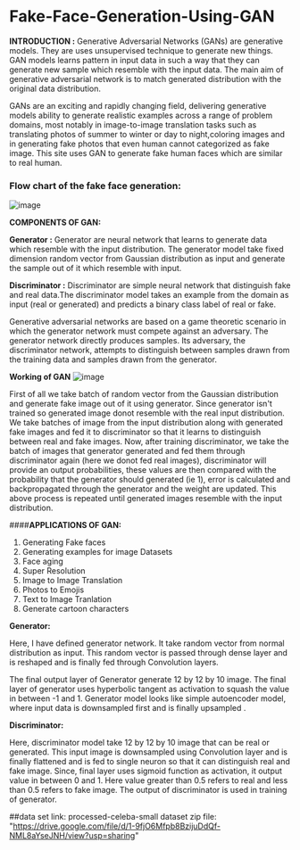 # Fake-Face-Generation-Using-GAN

**INTRODUCTION :**
Generative Adversarial Networks (GANs) are generative models. They are uses unsupervised technique to generate new things. GAN models learns pattern in input data in such a way that they can generate new sample which resemble with the input data. The main aim of generative adversarial network is to match generated distribution with the original data distribution.

GANs are an exciting and rapidly changing field, delivering generative models ability to generate realistic examples across a range of problem domains, most notably in image-to-image translation tasks such as translating photos of summer to winter or day to night,coloring images and in generating fake photos that even human cannot categorized as fake image. This site uses GAN to generate fake human faces which are similar to real human.

### Flow chart of the fake face generation:
![image](https://user-images.githubusercontent.com/108206047/197688343-9168c700-56bd-42b9-a92a-16ac01eabd91.png)

**COMPONENTS OF GAN:**

**Generator :** Generator are neural network that learns to generate data which resemble with the input distribution. The generator model take fixed dimension random vector from Gaussian distribution as input and generate the sample out of it which resemble with input.

**Discriminator :** Discriminator are simple neural network that distinguish fake and real data.The discriminator model takes an example from the domain as input (real or generated) and predicts a binary class label of real or fake.

Generative adversarial networks are based on a game theoretic scenario in which the generator network must compete against an adversary. The generator network directly produces samples. Its adversary, the discriminator network, attempts to distinguish between samples drawn from the training data and samples drawn from the generator.

**Working of GAN**
![image](https://user-images.githubusercontent.com/108206047/197688420-81e605b9-f724-480a-9f6a-ab7f1d291e6b.png)

First of all we take batch of random vector from the Gaussian distribution and generate fake image out of it using generator. Since generator isn't trained so generated image donot resemble with the real input distribution. We take batches of image from the input distribution along with generated fake images and fed it to discriminator so that it learns to distinguish between real and fake images. Now, after training discriminator, we take the batch of images that generator generated and fed them through discriminator again (here we donot fed real images), discriminator will provide an output probabilities, these values are then compared with the probability that the generator should generated (ie 1), error is calculated and backpropagated through the generator and the weight are updated. This above process is repeated until generated images resemble with the input distribution.

####**APPLICATIONS OF GAN:**

1.   Generating Fake faces
2.   Generating examples for image Datasets
3.   Face aging
4.   Super Resolution
5.   Image to Image Translation
6.  Photos to Emojis
7.  Text to Image Tranlation
8.  Generate cartoon characters


**Generator:**

Here, I have defined generator network. It take random vector from normal distribution as input. This random vector is passed through dense layer and is reshaped and is finally fed through Convolution layers.

The final output layer of Generator generate 12 by 12 by 10 image. The final layer of generator uses hyperbolic tangent as activation to squash the value in between -1 and 1. Generator model looks like simple autoencoder model, where input data is downsampled first and is finally upsampled .

**Discriminator:**

Here, discriminator model take 12 by 12 by 10 image that can be real or generated. This input image is downsampled using Convolution layer and is finally flattened and is fed to single neuron so that it can distinguish real and fake image. Since, final layer uses sigmoid function as activation, it output value in between 0 and 1. Here value greater than 0.5 refers to real and less than 0.5 refers to fake image. The output of discriminator is used in training of generator.

##data set link:
processed-celeba-small dataset zip file: "https://drive.google.com/file/d/1-9fjO6Mfpb8BzijuDdQf-NML8aYseJNH/view?usp=sharing"
